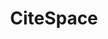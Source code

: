 ---
layout: default
authors: 'Chaomei Chen '
description: CiteSpace generates interactive visualizations of structural and temporal
  patterns and trends of a scientific field. It facilitates a systematic review of
  a knowledge domain through an in-depth visual analytic process. It can process citation
  data from popular sources such as the Web of Science, Scopus, Dimensions, and the
  Lens. CiteSpace also supports basic visual analytic functions for datasets without
  citation-related information, for example, PubMed, CNKI, ProQuest Dissertations
  and Theses. CiteSpace reveals how a field of research has evolved, what intellectual
  turning points are evident along a critical path, and what topics have attracted
  attention. CiteSpace can be applied repeatedly so as to track the development of
  a field closely and extensively.
documentation: http://cluster.ischool.drexel.edu/~cchen/citespace/tutorial/
last_edit: Tue, 30 Nov 2021 17:24:01 GMT
location: https://citespace.podia.com
related_projects: {}
slug: citespace
title: CiteSpace
uuid: fd1340fe-fcae-4c59-9c5e-5e1bbbc19592
---